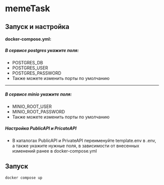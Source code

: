 # memeTask
## Запуск и настройка

#### docker-compose.yml:
##### В сервисе postgres укажите поля: 
 - POSTGRES_DB
 - POSTGRES_USER
 - POSTGRES_PASSWORD
 - Также можете изменить порты по умолчанию
---
 ##### В сервисе minio укажите поля:
 - MINIO_ROOT_USER
 - MINIO_ROOT_PASSWORD
 - Также можете изменить порты по умолчанию
##### Настройка PublicAPI и PricateAPI
 - В каталогах PublicAPI и PrivateAPI переименуйте template.env в .env, а также укажите нужные поля, в зависимости от внесенных изменений ранее в docker-compose.yml

## Запуск

```bash
docker compose up
```

